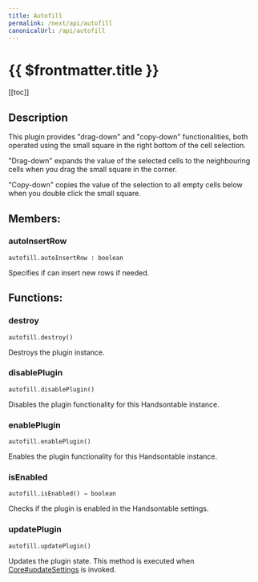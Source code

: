 ```yaml
---
title: Autofill
permalink: /next/api/autofill
canonicalUrl: /api/autofill
---
```


# {{ $frontmatter.title }}

[[toc]]

## Description


This plugin provides "drag-down" and "copy-down" functionalities, both operated using the small square in the right
bottom of the cell selection.

"Drag-down" expands the value of the selected cells to the neighbouring cells when you drag the small
square in the corner.

"Copy-down" copies the value of the selection to all empty cells below when you double click the small square.


## Members:

### autoInsertRow
`autofill.autoInsertRow : boolean`

Specifies if can insert new rows if needed.


## Functions:

### destroy
`autofill.destroy()`

Destroys the plugin instance.



### disablePlugin
`autofill.disablePlugin()`

Disables the plugin functionality for this Handsontable instance.



### enablePlugin
`autofill.enablePlugin()`

Enables the plugin functionality for this Handsontable instance.



### isEnabled
`autofill.isEnabled() ⇒ boolean`

Checks if the plugin is enabled in the Handsontable settings.



### updatePlugin
`autofill.updatePlugin()`

Updates the plugin state. This method is executed when [Core#updateSettings](./Core/#updateSettings) is invoked.


